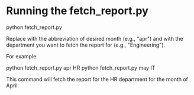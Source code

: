 # Running the fetch_report.py 

python fetch_report.py <month> <department>

Replace <month> with the abbreviation of desired month (e.g., "apr") and <department> with the department you want to fetch the report for (e.g., "Engineering").

For example:

python fetch_report.py apr HR
python fetch_report.py may IT

This command will fetch the report for the HR department for the month of April.